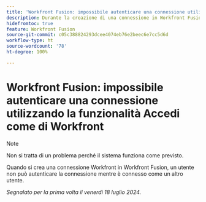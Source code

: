 ```yaml
---
title: 'Workfront Fusion: impossibile autenticare una connessione utilizzando la funzionalità Accedi come di Workfront'
description: Durante la creazione di una connessione in Workfront Fusion, un utente non può autenticare la connessione mentre è connesso come un altro utente.
hidefromtoc: true
feature: Workfront Fusion
source-git-commit: c05c388824293dcee4074eb76e2beec6e7cc5d6d
workflow-type: ht
source-wordcount: '78'
ht-degree: 100%

---
```



# Workfront Fusion: impossibile autenticare una connessione utilizzando la funzionalità Accedi come di Workfront

>[!NOTE]
>
>Non si tratta di un problema perché il sistema funziona come previsto.

Quando si crea una connessione Workfront in Workfront Fusion, un utente non può autenticare la connessione mentre è connesso come un altro utente.

_Segnalato per la prima volta il venerdì 18 luglio 2024._
